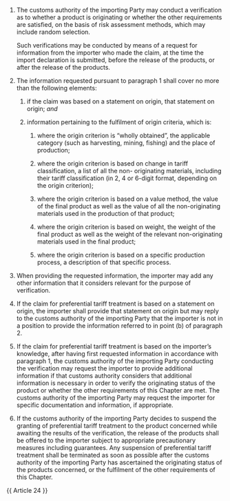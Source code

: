 1. The customs authority of the importing Party may conduct a verification as to whether a product is originating or whether the other requirements are satisfied, on the basis of risk assessment methods, which may include random selection.

    Such verifications may be conducted by means of a request for information from the importer who made the claim, at the time the import declaration is submitted, before the release of the products, or after the release of the products.

2. The information requested pursuant to paragraph 1 shall cover no more than the following elements:

   1. if the claim was based on a statement on origin, that statement on origin; *and*

   2. information pertaining to the fulfilment of origin criteria, which is:

      1. where the origin criterion is “wholly obtained”, the applicable category (such as harvesting, mining, fishing) and the place of production;

      2. where the origin criterion is based on change in tariff classification, a list of all the non- originating materials, including their tariff classification (in 2, 4 or 6-digit format, depending on the origin criterion);

      3. where the origin criterion is based on a value method, the value of the final product as well as the value of all the non-originating materials used in the production of that product;

      4. where the origin criterion is based on weight, the weight of the final product as well as the weight of the relevant non-originating materials used in the final product;

      5. where the origin criterion is based on a specific production process, a description of that specific process.

3. When providing the requested information, the importer may add any other information that it considers relevant for the purpose of verification.

4. If the claim for preferential tariff treatment is based on a statement on origin, the importer shall provide that statement on origin but may reply to the customs authority of the importing Party that the importer is not in a position to provide the information referred to in point (b) of paragraph 2.

5. If the claim for preferential tariff treatment is based on the importer’s knowledge, after having first requested information in accordance with paragraph 1, the customs authority of the importing Party conducting the verification may request the importer to provide additional information if that customs authority considers that additional information is necessary in order to verify the originating status of the product or whether the other requirements of this Chapter are met. The customs authority of the importing Party may request the importer for specific documentation and information, if appropriate.

6. If the customs authority of the importing Party decides to suspend the granting of preferential tariff treatment to the product concerned while awaiting the results of the verification, the release of the products shall be offered to the importer subject to appropriate precautionary measures including guarantees. Any suspension of preferential tariff treatment shall be terminated as soon as possible after the customs authority of the importing Party has ascertained the originating status of the products concerned, or the fulfilment of the other requirements of this Chapter.

{{ Article 24 }}
